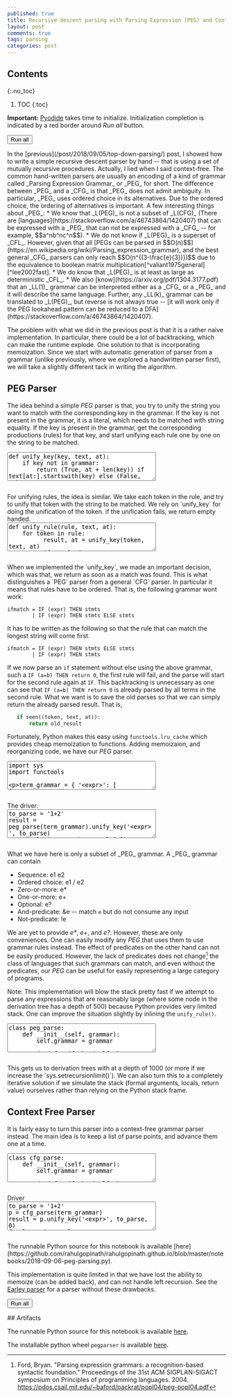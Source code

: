 ```yaml
---
published: true
title: Recursive descent parsing with Parsing Expression (PEG) and Context Free (CFG) Grammars
layout: post
comments: true
tags: parsing
categories: post
---
```


## Contents
{:.no_toc}

1. TOC
{:toc}

<script type="text/javascript">window.languagePluginUrl='/resources/pyodide/full/3.9/';</script>
<script src="/resources/pyodide/full/3.9/pyodide.js"></script>
<link rel="stylesheet" type="text/css" media="all" href="/resources/skulpt/css/codemirror.css">
<link rel="stylesheet" type="text/css" media="all" href="/resources/skulpt/css/solarized.css">
<link rel="stylesheet" type="text/css" media="all" href="/resources/skulpt/css/env/editor.css">

<script src="/resources/skulpt/js/codemirrorepl.js" type="text/javascript"></script>
<script src="/resources/skulpt/js/python.js" type="text/javascript"></script>
<script src="/resources/pyodide/js/env/editor.js" type="text/javascript"></script>

**Important:** [Pyodide](https://pyodide.readthedocs.io/en/latest/) takes time to initialize.
Initialization completion is indicated by a red border around *Run all* button.
<form name='python_run_form'>
<button type="button" name="python_run_all">Run all</button>
</form>
In the [previous](/post/2018/09/05/top-down-parsing/) post, I showed how to
write a simple recursive descent parser by hand -- that is using a set of
mutually recursive procedures. Actually, I lied when I said context-free.
The common hand-written parsers are usually an encoding of a kind of grammar
called _Parsing Expression Grammar_ or _PEG_ for short.
The difference between _PEG_ and a _CFG_ is that _PEG_ does not admit
ambiguity. In particular, _PEG_ uses ordered choice in its alternatives.
Due to the ordered choice, the ordering of alternatives is important.
A few interesting things about _PEG_:
* We know that _L(PEG)_ is not a subset of _L(CFG)_ (There are [languages](https://stackoverflow.com/a/46743864/1420407) that can be expressed with a _PEG_ that can not be expressed with a _CFG_ -- for example, $$a^nb^nc^n$$).
* We do not know if _L(PEG)_ is a superset of _CFL_. However, given that all [PEGs can be parsed in $$O(n)$$](https://en.wikipedia.org/wiki/Parsing_expression_grammar), and the best general _CFG_ parsers can only reach $$O(n^{(3-\frac{e}{3})})$$ due to the equivalence to boolean matrix multiplication[^valiant1975general] [^lee2002fast]. 
* We do know that _L(PEG)_ is at least as large as deterministic _CFL_.
* We also [know](https://arxiv.org/pdf/1304.3177.pdf) that an _LL(1)_ grammar can be interpreted either as a _CFG_ or a _PEG_ and it will describe the same language. Further, any _LL(k)_ grammar can be translated to _L(PEG)_, but reverse is not always true -- [it will work only if the PEG lookahead pattern can be reduced to a DFA](https://stackoverflow.com/a/46743864/1420407).

The problem with what we did in the previous post is that it is a rather naive implementation. In particular, there could be a lot of backtracking, which can make the runtime explode. One solution to that is incorporating memoization. Since we start with automatic generation of parser from a grammar (unlike previously, where we explored a handwritten parser first), we will take a slightly different tack in writing the algorithm.

## PEG Parser

The idea behind a simple _PEG_ parser is that, you try to unify the string you want to match with the corresponding key in the grammar. If the key is not present in the grammar, it is a literal, which needs to be matched with string equality.
If the key is present in the grammar, get the corresponding productions (rules) for that key,  and start unifying each rule one by one on the string to be matched.

<!--
############
def unify_key(key, text, at):
    if key not in grammar:
        return (True, at + len(key)) if text[at:].startswith(key) else (False, at)
    rules = grammar[key]
    for rule in rules:
        res, l = unify_rule(rule, text, at)
        if res is not None: return (res, l)
    return (False, 0)

############
-->
<form name='python_run_form'>
<textarea cols="40" rows="4" name='python_edit'>
def unify_key(key, text, at):
    if key not in grammar:
        return (True, at + len(key)) if text[at:].startswith(key) else (False, at)
    rules = grammar[key]
    for rule in rules:
        res, l = unify_rule(rule, text, at)
        if res is not None: return (res, l)
    return (False, 0)
</textarea><br />
<pre class='Output' name='python_output'></pre>
<div name='python_canvas'></div>
</form>
For unifying rules, the idea is similar. We take each token in the rule, and try to unify that token with the string to be matched. We rely on `unify_key` for doing the unification of the token. if the unification fails, we return empty handed.

<!--
############
def unify_rule(rule, text, at):
    for token in rule:
          result, at = unify_key(token, text, at)
          if result is None: return (False, at)
    return (True, at)

############
-->
<form name='python_run_form'>
<textarea cols="40" rows="4" name='python_edit'>
def unify_rule(rule, text, at):
    for token in rule:
          result, at = unify_key(token, text, at)
          if result is None: return (False, at)
    return (True, at)
</textarea><br />
<pre class='Output' name='python_output'></pre>
<div name='python_canvas'></div>
</form>
When we implemented the `unify_key`, we made an important decision, which was that, we return as soon as a match was found. This is what distinguishes a `PEG` parser from a general `CFG` parser. In particular it means that rules have to be ordered.
That is, the following grammar wont work:

```ebnf
ifmatch = IF (expr) THEN stmts
        | IF (expr) THEN stmts ELSE stmts
```
It has to be written as the following so that the rule that can match the longest string will come first. 
```ebnf
ifmatch = IF (expr) THEN stmts ELSE stmts
        | IF (expr) THEN stmts
```
If we now parse an `if` statement without else using the above grammar, such a `IF (a=b) THEN return 0`, the first rule will fail, and the parse will start for the second rule again at `IF`. This backtracking is unnecessary as one can see that `IF (a=b) THEN return 0` is already parsed by all terms in the second rule. What we want is to save the old parses so that we can simply return the already parsed result. That is,

```python
   if seen((token, text, at)):
       return old_result
```
Fortunately, Python makes this easy using `functools.lru_cache` which provides cheap memoization to functions. Adding memoizaion, and reorganizing code, we have our _PEG_ parser.

<!--
############
import sys
import functools

term_grammar = {
    '<expr>': [
        ['<term>', '<add_op>', '<expr>'],
        ['<term>']],
    '<term>': [
        ['<fact>', '<mul_op>', '<term>'],
        ['<fact>']],
    '<fact>': [
        ['<digits>'],
        ['(','<expr>',')']],
    '<digits>': [
        ['<digit>','<digits>'],
        ['<digit>']],
    '<digit>': [[str(i)] for i in list(range(10))],
    '<add_op>': [['+'], ['-']],
    '<mul_op>': [['*'], ['/']]
}

class peg_parse:
    def __init__(self, grammar):
        self.grammar = grammar

    @functools.lru_cache(maxsize=None)
    def unify_key(self, key, text, at=0):
        if key not in self.grammar:
            return (at + len(key), (key, [])) if text[at:].startswith(key) else (at, None)
        rules = self.grammar[key]
        for rule in rules:
            l, res = self.unify_rule(rule, text, at)
            if res is not None: return l, (key, res)
        return (0, None)

    def unify_rule(self, parts, text, tfrom):
        results = []
        for part in parts:
            tfrom, res = self.unify_key(part, text, tfrom)
            if res is None: return tfrom, None
            results.append(res)
        return tfrom, results

############
-->
<form name='python_run_form'>
<textarea cols="40" rows="4" name='python_edit'>
import sys
import functools

term_grammar = {
    &#x27;&lt;expr&gt;&#x27;: [
        [&#x27;&lt;term&gt;&#x27;, &#x27;&lt;add_op&gt;&#x27;, &#x27;&lt;expr&gt;&#x27;],
        [&#x27;&lt;term&gt;&#x27;]],
    &#x27;&lt;term&gt;&#x27;: [
        [&#x27;&lt;fact&gt;&#x27;, &#x27;&lt;mul_op&gt;&#x27;, &#x27;&lt;term&gt;&#x27;],
        [&#x27;&lt;fact&gt;&#x27;]],
    &#x27;&lt;fact&gt;&#x27;: [
        [&#x27;&lt;digits&gt;&#x27;],
        [&#x27;(&#x27;,&#x27;&lt;expr&gt;&#x27;,&#x27;)&#x27;]],
    &#x27;&lt;digits&gt;&#x27;: [
        [&#x27;&lt;digit&gt;&#x27;,&#x27;&lt;digits&gt;&#x27;],
        [&#x27;&lt;digit&gt;&#x27;]],
    &#x27;&lt;digit&gt;&#x27;: [[str(i)] for i in list(range(10))],
    &#x27;&lt;add_op&gt;&#x27;: [[&#x27;+&#x27;], [&#x27;-&#x27;]],
    &#x27;&lt;mul_op&gt;&#x27;: [[&#x27;*&#x27;], [&#x27;/&#x27;]]
}

class peg_parse:
    def __init__(self, grammar):
        self.grammar = grammar

    @functools.lru_cache(maxsize=None)
    def unify_key(self, key, text, at=0):
        if key not in self.grammar:
            return (at + len(key), (key, [])) if text[at:].startswith(key) else (at, None)
        rules = self.grammar[key]
        for rule in rules:
            l, res = self.unify_rule(rule, text, at)
            if res is not None: return l, (key, res)
        return (0, None)

    def unify_rule(self, parts, text, tfrom):
        results = []
        for part in parts:
            tfrom, res = self.unify_key(part, text, tfrom)
            if res is None: return tfrom, None
            results.append(res)
        return tfrom, results
</textarea><br />
<pre class='Output' name='python_output'></pre>
<div name='python_canvas'></div>
</form>
The driver:

<!--
############
to_parse = '1+2'
result = peg_parse(term_grammar).unify_key('<expr>', to_parse)
assert (len(to_parse) - result[0]) == 0
print(result[1])

############
-->
<form name='python_run_form'>
<textarea cols="40" rows="4" name='python_edit'>
to_parse = &#x27;1+2&#x27;
result = peg_parse(term_grammar).unify_key(&#x27;&lt;expr&gt;&#x27;, to_parse)
assert (len(to_parse) - result[0]) == 0
print(result[1])
</textarea><br />
<pre class='Output' name='python_output'></pre>
<div name='python_canvas'></div>
</form>
What we have here is only a subset of _PEG_ grammar. A _PEG_ grammar can contain

* Sequence: e1 e2
* Ordered choice: e1 / e2
* Zero-or-more: e*
* One-or-more: e+
* Optional: e?
* And-predicate: &e -- match `e` but do not consume any input
* Not-predicate: !e

We are yet to provide _e*_, _e+_, and _e?_. However, these are only conveniences. One can easily modify any _PEG_ that uses them to use grammar rules instead. The effect of predicates on the other hand can not be easily produced.  However, the lack of predicates does not change[^ford2004parsing] the class of languages that such grammars can match, and even without the predicates, our _PEG_ can be useful for easily representing a large category of programs.

Note: This implementation will blow the stack pretty fast if we attempt to parse any expressions that are reasonably large (where some node in the derivation tree has a depth of 500) because Python provides very limited stack. One can improve the situation slightly by inlining the `unify_rule()`.

<!--
############
class peg_parse:
    def __init__(self, grammar):
        self.grammar = grammar

    def unify_key(self, key, text, at=0):
        if key not in self.grammar:
            return (at + len(key), (key, [])) if text[at:].startswith(key) else (at, None)

        rules = self.grammar[key]
        for rule in rules:
            results = []
            tfrom = at
            for part in rule:
                tfrom, res_ = self.unify_key(part, text, tfrom)
                if res_ is None:
                    l, results = tfrom, None
                    break
                results.append(res_)
            l, res = tfrom, results
            if res is not None: return l, (key, res)
        return (0, None)

############
-->
<form name='python_run_form'>
<textarea cols="40" rows="4" name='python_edit'>
class peg_parse:
    def __init__(self, grammar):
        self.grammar = grammar

    def unify_key(self, key, text, at=0):
        if key not in self.grammar:
            return (at + len(key), (key, [])) if text[at:].startswith(key) else (at, None)

        rules = self.grammar[key]
        for rule in rules:
            results = []
            tfrom = at
            for part in rule:
                tfrom, res_ = self.unify_key(part, text, tfrom)
                if res_ is None:
                    l, results = tfrom, None
                    break
                results.append(res_)
            l, res = tfrom, results
            if res is not None: return l, (key, res)
        return (0, None)
</textarea><br />
<pre class='Output' name='python_output'></pre>
<div name='python_canvas'></div>
</form>
This gets us to derivation trees with at a depth of 1000 (or more if we increase the `sys.setrecursionlimit()`). We can also turn this to a completely iterative solution if we simulate the stack (formal arguments, locals, return value) ourselves rather than relying on the Python stack frame.

## Context Free Parser

It is fairly easy to turn this parser into a context-free grammar parser instead. The main idea is to keep a list of parse points, and advance them one at a time.

<!--
############
class cfg_parse:
    def __init__(self, grammar):
        self.grammar = grammar

    def unify_key(self, key, text, tfrom):
        if key not in self.grammar:
            if text[tfrom:].startswith(key):
                return [(tfrom + len(key), (key, []))]
            else:
                return []
        else:
            tfroms_ = []
            rules = self.grammar[key]
            for rule in rules:
                new_tfroms = self.unify_rule(rule, text, tfrom)
                for at, nt in new_tfroms:
                    tfroms_.append((at, (key, nt)))
            return tfroms_
        assert False

    def unify_rule(self, parts, text, tfrom):
        tfroms = [(tfrom, [])]
        for part in parts:
            new_tfroms = []
            for at, nt in tfroms:
                tfs = self.unify_key(part, text, at)
                for at_, nt_ in tfs:
                    new_tfroms.append((at_, nt + [nt_]))
            tfroms = new_tfroms
        return tfroms
############
-->
<form name='python_run_form'>
<textarea cols="40" rows="4" name='python_edit'>
class cfg_parse:
    def __init__(self, grammar):
        self.grammar = grammar

    def unify_key(self, key, text, tfrom):
        if key not in self.grammar:
            if text[tfrom:].startswith(key):
                return [(tfrom + len(key), (key, []))]
            else:
                return []
        else:
            tfroms_ = []
            rules = self.grammar[key]
            for rule in rules:
                new_tfroms = self.unify_rule(rule, text, tfrom)
                for at, nt in new_tfroms:
                    tfroms_.append((at, (key, nt)))
            return tfroms_
        assert False

    def unify_rule(self, parts, text, tfrom):
        tfroms = [(tfrom, [])]
        for part in parts:
            new_tfroms = []
            for at, nt in tfroms:
                tfs = self.unify_key(part, text, at)
                for at_, nt_ in tfs:
                    new_tfroms.append((at_, nt + [nt_]))
            tfroms = new_tfroms
        return tfroms
</textarea><br />
<pre class='Output' name='python_output'></pre>
<div name='python_canvas'></div>
</form>
Driver

<!--
############
to_parse = '1+2'
p = cfg_parse(term_grammar)
result = p.unify_key('<expr>', to_parse, 0)
for l,res in result:
    if l == len(to_parse):
        print(res)

############
-->
<form name='python_run_form'>
<textarea cols="40" rows="4" name='python_edit'>
to_parse = &#x27;1+2&#x27;
p = cfg_parse(term_grammar)
result = p.unify_key(&#x27;&lt;expr&gt;&#x27;, to_parse, 0)
for l,res in result:
    if l == len(to_parse):
        print(res)
</textarea><br />
<pre class='Output' name='python_output'></pre>
<div name='python_canvas'></div>
</form>
The runnable Python source for this notebook is available [here](https://github.com/rahulgopinath/rahulgopinath.github.io/blob/master/notebooks/2018-09-06-peg-parsing.py).

This implementation is quite limited in that we have lost the ability to memoize (can be added back), and can not handle left recursion. See the [Earley parser](https://www.fuzzingbook.org/html/Parser.html) for a parser without these drawbacks.

[^valiant1975general]: Valiant, Leslie G. "General context-free recognition in less than cubic time." Journal of computer and system sciences 10.2 (1975): 308-315. 

[^lee2002fast]: Lee, Lillian. "Fast context-free grammar parsing requires fast boolean matrix multiplication." Journal of the ACM (JACM) 49.1 (2002): 1-15.

[^ford2004parsing]: Ford, Bryan. "Parsing expression grammars: a recognition-based syntactic foundation." Proceedings of the 31st ACM SIGPLAN-SIGACT symposium on Principles of programming languages. 2004.  <https://pdos.csail.mit.edu/~baford/packrat/popl04/peg-popl04.pdf>

<form name='python_run_form'>
<button type="button" name="python_run_all">Run all</button>
</form>
## Artifacts

The runnable Python source for this notebook is available [here](https://github.com/rahulgopinath/rahulgopinath.github.io/blob/master/notebooks/2018-09-06-peg-parsing.py).


The installable python wheel `pegparser` is available [here](/py/pegparser-0.0.1-py2.py3-none-any.whl).

